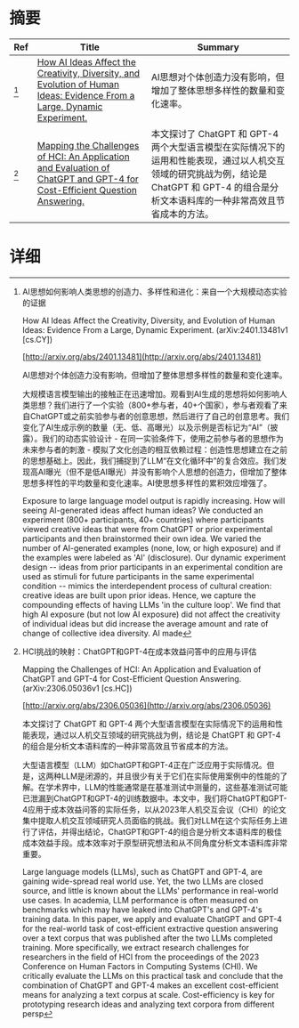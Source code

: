 # 摘要

| Ref | Title | Summary |
| --- | --- | --- |
| [^1] | [How AI Ideas Affect the Creativity, Diversity, and Evolution of Human Ideas: Evidence From a Large, Dynamic Experiment.](http://arxiv.org/abs/2401.13481) | AI思想对个体创造力没有影响，但增加了整体思想多样性的数量和变化速率。 |
| [^2] | [Mapping the Challenges of HCI: An Application and Evaluation of ChatGPT and GPT-4 for Cost-Efficient Question Answering.](http://arxiv.org/abs/2306.05036) | 本文探讨了 ChatGPT 和 GPT-4 两个大型语言模型在实际情况下的运用和性能表现，通过以人机交互领域的研究挑战为例，结论是 ChatGPT 和 GPT-4 的组合是分析文本语料库的一种非常高效且节省成本的方法。 |

# 详细

[^1]: AI思想如何影响人类思想的创造力、多样性和进化：来自一个大规模动态实验的证据

    How AI Ideas Affect the Creativity, Diversity, and Evolution of Human Ideas: Evidence From a Large, Dynamic Experiment. (arXiv:2401.13481v1 [cs.CY])

    [http://arxiv.org/abs/2401.13481](http://arxiv.org/abs/2401.13481)

    AI思想对个体创造力没有影响，但增加了整体思想多样性的数量和变化速率。

    

    大规模语言模型输出的接触正在迅速增加。观看到AI生成的思想将如何影响人类思想？我们进行了一个实验（800+参与者，40+个国家），参与者观看了来自ChatGPT或之前实验参与者的创意思想，然后进行了自己的创意思考。我们变化了AI生成示例的数量（无、低、高曝光）以及示例是否标记为“AI”（披露）。我们的动态实验设计 - 在同一实验条件下，使用之前参与者的思想作为未来参与者的刺激 - 模拟了文化创造的相互依赖过程：创造性思想建立在之前的思想基础上。因此，我们捕捉到了LLM“在文化循环中”的复合效应。我们发现高AI曝光（但不是低AI曝光）并没有影响个人思想的创造力，但增加了整体思想多样性的平均数量和变化速率。AI使思想多样性的累积效应增强了。

    Exposure to large language model output is rapidly increasing. How will seeing AI-generated ideas affect human ideas? We conducted an experiment (800+ participants, 40+ countries) where participants viewed creative ideas that were from ChatGPT or prior experimental participants and then brainstormed their own idea. We varied the number of AI-generated examples (none, low, or high exposure) and if the examples were labeled as 'AI' (disclosure). Our dynamic experiment design -- ideas from prior participants in an experimental condition are used as stimuli for future participants in the same experimental condition -- mimics the interdependent process of cultural creation: creative ideas are built upon prior ideas. Hence, we capture the compounding effects of having LLMs 'in the culture loop'. We find that high AI exposure (but not low AI exposure) did not affect the creativity of individual ideas but did increase the average amount and rate of change of collective idea diversity. AI made 
    
[^2]: HCI挑战的映射：ChatGPT和GPT-4在成本效益问答中的应用与评估

    Mapping the Challenges of HCI: An Application and Evaluation of ChatGPT and GPT-4 for Cost-Efficient Question Answering. (arXiv:2306.05036v1 [cs.HC])

    [http://arxiv.org/abs/2306.05036](http://arxiv.org/abs/2306.05036)

    本文探讨了 ChatGPT 和 GPT-4 两个大型语言模型在实际情况下的运用和性能表现，通过以人机交互领域的研究挑战为例，结论是 ChatGPT 和 GPT-4 的组合是分析文本语料库的一种非常高效且节省成本的方法。

    

    大型语言模型（LLM）如ChatGPT和GPT-4正在广泛应用于实际情况。但是，这两种LLM是闭源的，并且很少有关于它们在实际使用案例中的性能的了解。在学术界中，LLM的性能通常是在基准测试中测量的，这些基准测试可能已泄漏到ChatGPT和GPT-4的训练数据中。本文中，我们将ChatGPT和GPT-4应用于成本效益问答的实际任务，以从2023年人机交互会议（CHI）的论文集中提取人机交互领域研究人员面临的挑战。我们对LLM在这个实际任务上进行了评估，并得出结论，ChatGPT和GPT-4的组合是分析文本语料库的极佳成本效益手段。成本效率对于原型研究想法和从不同角度分析文本语料库非常重要。

    Large language models (LLMs), such as ChatGPT and GPT-4, are gaining wide-spread real world use. Yet, the two LLMs are closed source, and little is known about the LLMs' performance in real-world use cases. In academia, LLM performance is often measured on benchmarks which may have leaked into ChatGPT's and GPT-4's training data. In this paper, we apply and evaluate ChatGPT and GPT-4 for the real-world task of cost-efficient extractive question answering over a text corpus that was published after the two LLMs completed training. More specifically, we extract research challenges for researchers in the field of HCI from the proceedings of the 2023 Conference on Human Factors in Computing Systems (CHI). We critically evaluate the LLMs on this practical task and conclude that the combination of ChatGPT and GPT-4 makes an excellent cost-efficient means for analyzing a text corpus at scale. Cost-efficiency is key for prototyping research ideas and analyzing text corpora from different persp
    

